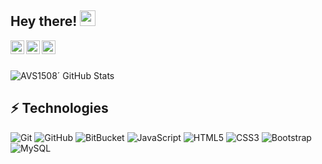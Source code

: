 

## Hey there! <img src="https://media.giphy.com/media/hvRJCLFzcasrR4ia7z/giphy.gif" width="25px">


<a  href="https://www.linkedin.com/in/erikhern%C3%A1ndez161/">
  <img align="left" alt="Erik Hernandez LinkedIN" width="22px" src="https://raw.githubusercontent.com/peterthehan/peterthehan/master/assets/linkedin.svg" />
</a>

<a  href="https://www.behance.net/erikhernandez161">
  <img align="left" alt="Erik Hernandez Behance" width="22px" src="https://user-images.githubusercontent.com/26189854/106710625-dca4a700-65bb-11eb-8ed6-41c624fc6db0.png" />
</a>

<a href="https://wakatime.com/@e9589783-80d1-42bf-9cd3-7770c15b576e">
  <img align="left" alt="Erik Hernandez Behance" width="22px" src="https://user-images.githubusercontent.com/26189854/106711049-87b56080-65bc-11eb-8359-aa726209c2a3.png" />
</a><br/><br/>

![AVS1508´ GitHub Stats](https://github-readme-stats.vercel.app/api?username=Erik161&&show_icons=true&title_color=ffffff&icon_color=bb2acf&text_color=daf7dc&bg_color=151515)


## ⚡ Technologies
![Git](https://img.shields.io/badge/-Git-black?style=flat-square&logo=git)
![GitHub](https://img.shields.io/badge/-GitHub-181717?style=flat-square&logo=github)
![BitBucket](https://img.shields.io/badge/-BitBucket-darkblue?style=flat-square&logo=bitbucket)
![JavaScript](https://img.shields.io/badge/-JavaScript-black?style=flat-square&logo=javascript)
![HTML5](https://img.shields.io/badge/-HTML5-E34F26?style=flat-square&logo=html5&logoColor=white)
![CSS3](https://img.shields.io/badge/-CSS3-1572B6?style=flat-square&logo=css3)
![Bootstrap](https://img.shields.io/badge/-Bootstrap-563D7C?style=flat-square&logo=bootstrap)
![MySQL](https://img.shields.io/badge/-MySQL-black?style=flat-square&logo=mysql)



 
























<!--
**Erik161/Erik161** is a ✨ _special_ ✨ repository because its `README.md` (this file) appears on your GitHub profile.

Here are some ideas to get you started:

- 🔭 I’m currently working on ...
- 🌱 I’m currently learning ...
- 👯 I’m looking to collaborate on ...
- 🤔 I’m looking for help with ...
- 💬 Ask me about ...
- 📫 How to reach me: ...
- 😄 Pronouns: ...
- ⚡ Fun fact: ...
-->
















